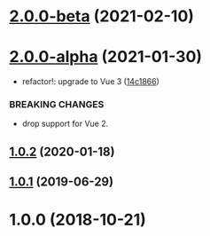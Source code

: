 # [2.0.0-beta](https://github.com/fengyuanchen/vue-qrcode/compare/v2.0.0-alpha...v2.0.0-beta) (2021-02-10)



# [2.0.0-alpha](https://github.com/fengyuanchen/vue-qrcode/compare/v1.0.2...v2.0.0-alpha) (2021-01-30)


* refactor!: upgrade to Vue 3 ([14c1866](https://github.com/fengyuanchen/vue-qrcode/commit/14c1866d88117f1f895a6b90407f62d50d18a5d1))


### BREAKING CHANGES

* drop support for Vue 2.



## [1.0.2](https://github.com/fengyuanchen/vue-qrcode/compare/v1.0.1...v1.0.2) (2020-01-18)



## [1.0.1](https://github.com/fengyuanchen/vue-qrcode/compare/v1.0.0...v1.0.1) (2019-06-29)



# 1.0.0 (2018-10-21)



